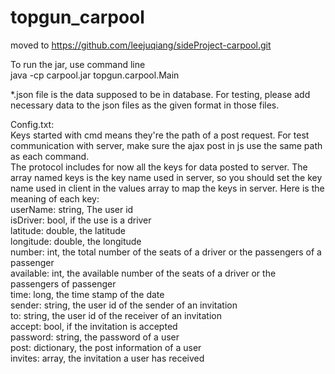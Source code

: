 # topgun_carpool    
moved to https://github.com/leejuqiang/sideProject-carpool.git

To run the jar, use command line    
java -cp carpool.jar topgun.carpool.Main    

*.json file is the data supposed to be in database. For testing, please add necessary data to the json files as the given format in those files.   

Config.txt:  
Keys started with cmd means they're the path of a post request. For test communication with server, make sure the ajax post in js use the same path as each command.  
The protocol includes for now all the keys for data posted to server. The array named keys is the key name used in server, so you should set the key name used in client in the values array to map the keys in server. Here is the meaning of each key:  
userName: string, The user id  
isDriver: bool, if the use is a driver  
latitude: double, the latitude  
longitude: double, the longitude  
number: int, the total number of the seats of a driver or the passengers of a passenger  
available: int, the available number of the seats of a driver or the passengers of passenger  
time: long, the time stamp of the date  
sender: string, the user id of the sender of an invitation  
to: string, the user id of the receiver of an invitation  
accept: bool, if the invitation is accepted  
password: string, the password of a user  
post: dictionary, the post information of a user  
invites: array, the invitation a user has received   


